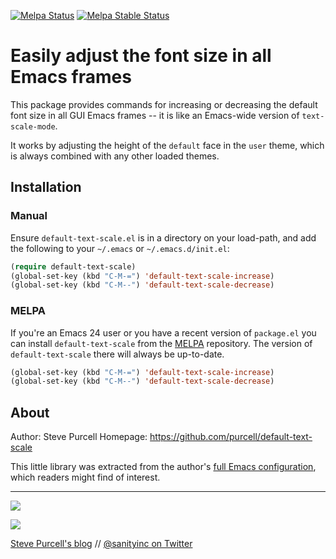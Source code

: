 [![Melpa Status](http://melpa.org/packages/default-text-scale-badge.svg)](http://melpa.org/#/default-text-scale)
[![Melpa Stable Status](http://stable.melpa.org/packages/default-text-scale-badge.svg)](http://stable.melpa.org/#/default-text-scale)

# Easily adjust the font size in all Emacs frames

This package provides commands for increasing or decreasing the
default font size in all GUI Emacs frames -- it is like an Emacs-wide
version of `text-scale-mode`.

It works by adjusting the height of the `default` face in the
`user` theme, which is always combined with any other loaded
themes.

## Installation

### Manual

Ensure `default-text-scale.el` is in a directory on your load-path, and
add the following to your `~/.emacs` or `~/.emacs.d/init.el`:

``` lisp
(require default-text-scale)
(global-set-key (kbd "C-M-=") 'default-text-scale-increase)
(global-set-key (kbd "C-M--") 'default-text-scale-decrease)
```

### MELPA

If you're an Emacs 24 user or you have a recent version of
`package.el` you can install `default-text-scale` from the
[MELPA](http://melpa.org) repository. The version of
`default-text-scale` there will always be up-to-date.

``` lisp
(global-set-key (kbd "C-M-=") 'default-text-scale-increase)
(global-set-key (kbd "C-M--") 'default-text-scale-decrease)
```

## About

Author: Steve Purcell <steve at sanityinc dot com>
Homepage: https://github.com/purcell/default-text-scale

This little library was extracted from the author's
[full Emacs configuration](https://github.com/purcell/emacs.d), which
readers might find of interest.

<hr>

[![](http://api.coderwall.com/purcell/endorsecount.png)](http://coderwall.com/purcell)

[![](http://www.linkedin.com/img/webpromo/btn_liprofile_blue_80x15.png)](http://uk.linkedin.com/in/stevepurcell)

[Steve Purcell's blog](http://www.sanityinc.com/) // [@sanityinc on Twitter](https://twitter.com/sanityinc)


